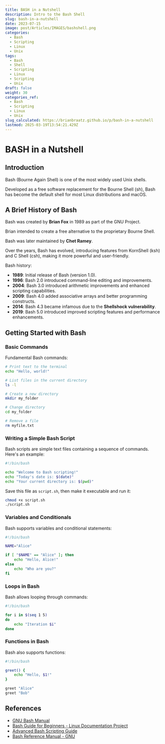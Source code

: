 ```yaml
---
title: BASH in a Nutshell
description: Intro to the Bash Shell
slug: bash-in-a-nutshell
date: 2023-07-15
image: post/Articles/IMAGES/bashshell.png
categories:
  - Bash
  - Scripting
  - Linux
  - Unix
tags:
  - Bash
  - Shell
  - Scripting
  - Linux
  - Scripting
  - Unix
draft: false
weight: 30
categories_ref:
  - Bash
  - Scripting
  - Linux
  - Unix
slug_calculated: https://brianbraatz.github.io/p/bash-in-a-nutshell
lastmod: 2025-03-19T13:54:21.429Z
---
```

# BASH in a Nutshell

## Introduction

Bash (Bourne Again Shell) is one of the most widely used Unix shells.

Developed as a free software replacement for the Bourne Shell (sh), Bash has become the default shell for most Linux distributions and macOS.

<!-- 
It is a powerful command-line interpreter that allows users to interact with the operating system, automate tasks, and write scripts.
-->

## A Brief History of Bash

Bash was created by **Brian Fox** in 1989 as part of the GNU Project.

Brian  intended to create  a free alternative to the proprietary Bourne Shell.

Bash was later maintained by **Chet Ramey**.

Over the years, Bash has evolved, introducing features from KornShell (ksh) and C Shell (csh), making it more powerful and user-friendly.

Bash history:

* **1989**: Initial release of Bash (version 1.0).
* **1996**: Bash 2.0 introduced command-line editing and improvements.
* **2004**: Bash 3.0 introduced arithmetic improvements and enhanced scripting capabilities.
* **2009**: Bash 4.0 added associative arrays and better programming constructs.
* **2014**: Bash 4.3 became infamous due to the **Shellshock vulnerability**.
* **2019**: Bash 5.0 introduced improved scripting features and performance enhancements.

## Getting Started with Bash

### Basic Commands

Fundamental Bash commands:

```bash
# Print text to the terminal
echo "Hello, world!"

# List files in the current directory
ls -l

# Create a new directory
mkdir my_folder

# Change directory
cd my_folder

# Remove a file
rm myfile.txt
```

### Writing a Simple Bash Script

Bash scripts are simple text files containing a sequence of commands. Here's an example:

```bash
#!/bin/bash

echo "Welcome to Bash scripting!"
echo "Today's date is: $(date)"
echo "Your current directory is: $(pwd)"
```

Save this file as `script.sh`, then make it executable and run it:

```bash
chmod +x script.sh
./script.sh
```

### Variables and Conditionals

Bash supports variables and conditional statements:

```bash
#!/bin/bash

NAME="Alice"

if [ "$NAME" == "Alice" ]; then
    echo "Hello, Alice!"
else
    echo "Who are you?"
fi
```

### Loops in Bash

Bash allows looping through commands:

```bash
#!/bin/bash

for i in $(seq 1 5)
do
    echo "Iteration $i"
done
```

### Functions in Bash

Bash also supports functions:

```bash
#!/bin/bash

greet() { 
    echo "Hello, $1!"
}

greet "Alice"
greet "Bob"
```

<!--

## Conclusion

Bash is a powerful tool for interacting with Linux systems, automating tasks, and writing scripts. Whether you're a beginner or an advanced user, mastering Bash can significantly enhance your efficiency in system administration and development.
-->

## References

* [GNU Bash Manual](https://www.gnu.org/software/bash/manual/)
* [Bash Guide for Beginners - Linux Documentation Project](https://tldp.org/LDP/Bash-Beginners-Guide/html/)
* [Advanced Bash Scripting Guide](https://tldp.org/LDP/abs/html/)
* [Bash Reference Manual - GNU](https://www.gnu.org/software/bash/manual/bash.html)
